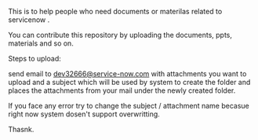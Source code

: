 This is to help people who need documents or materilas related to servicenow .

You can contribute this repository by uploading the documents, ppts, materials and so on.

Steps to upload:

send email to dev32666@service-now.com with attachments you want to upload and a subject which will be used by system to create the folder and places the attachments from your mail under the newly created folder.

If you face any error try to change the subject / attachment name becasue right now system dosen't support overwritting.

Thasnk.

